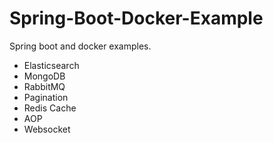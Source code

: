 # Spring-Boot-Docker-Example

Spring boot and docker examples. 
- Elasticsearch 
- MongoDB 
- RabbitMQ
- Pagination 
- Redis Cache 
- AOP 
- Websocket

